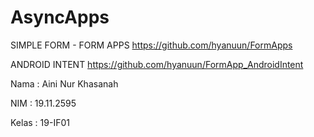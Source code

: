 # AsyncApps
 
SIMPLE FORM - FORM APPS https://github.com/hyanuun/FormApps

ANDROID INTENT https://github.com/hyanuun/FormApp_AndroidIntent

Nama : Aini Nur Khasanah

NIM : 19.11.2595

Kelas : 19-IF01
